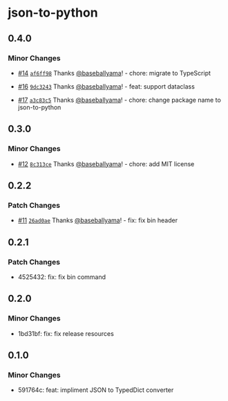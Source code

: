 # json-to-python

## 0.4.0

### Minor Changes

- [#14](https://github.com/baseballyama/json-to-python/pull/14) [`af6ff98`](https://github.com/baseballyama/json-to-python/commit/af6ff988a98c284403d46927943525a07d08e768) Thanks [@baseballyama](https://github.com/baseballyama)! - chore: migrate to TypeScript

- [#16](https://github.com/baseballyama/json-to-python/pull/16) [`9dc3243`](https://github.com/baseballyama/json-to-python/commit/9dc3243c9db6cf13b3d92e61152ceeae0df3883a) Thanks [@baseballyama](https://github.com/baseballyama)! - feat: support dataclass

- [#17](https://github.com/baseballyama/json-to-python/pull/17) [`a3c83c5`](https://github.com/baseballyama/json-to-python/commit/a3c83c57decfb32fc5079f1d6d9689796dde8115) Thanks [@baseballyama](https://github.com/baseballyama)! - chore: change package name to json-to-python

## 0.3.0

### Minor Changes

- [#12](https://github.com/baseballyama/json-to-python/pull/12) [`8c313ce`](https://github.com/baseballyama/json-to-python/commit/8c313cea7d429e919e4ea8dc737a32090b27f65d) Thanks [@baseballyama](https://github.com/baseballyama)! - chore: add MIT license

## 0.2.2

### Patch Changes

- [#11](https://github.com/baseballyama/json-to-python/pull/11) [`26ad0ae`](https://github.com/baseballyama/json-to-python/commit/26ad0ae13d0094e795b0592bf5cb8f6b97bc0dc7) Thanks [@baseballyama](https://github.com/baseballyama)! - fix: fix bin header

## 0.2.1

### Patch Changes

- 4525432: fix: fix bin command

## 0.2.0

### Minor Changes

- 1bd31bf: fix: fix release resources

## 0.1.0

### Minor Changes

- 591764c: feat: impliment JSON to TypedDict converter
